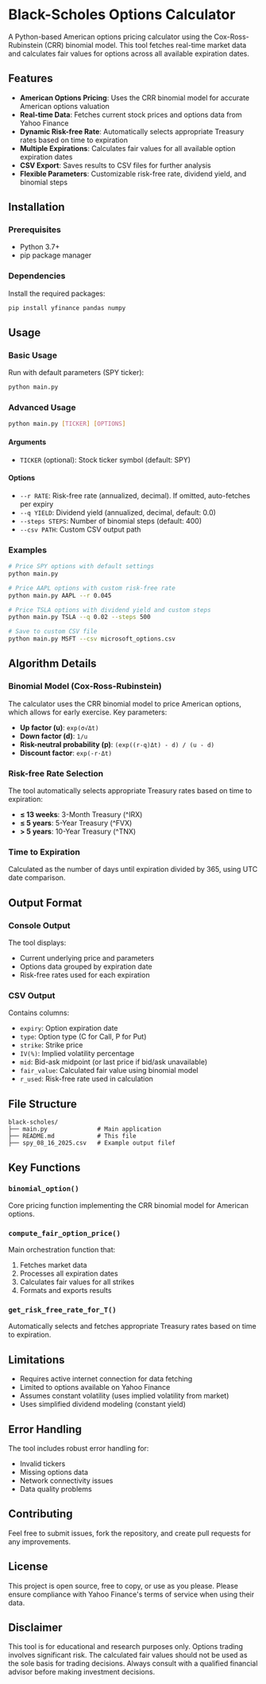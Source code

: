 # Black-Scholes Options Calculator

A Python-based American options pricing calculator using the Cox-Ross-Rubinstein (CRR) binomial model. This tool fetches real-time market data and calculates fair values for options across all available expiration dates.

## Features

- **American Options Pricing**: Uses the CRR binomial model for accurate American options valuation
- **Real-time Data**: Fetches current stock prices and options data from Yahoo Finance
- **Dynamic Risk-free Rate**: Automatically selects appropriate Treasury rates based on time to expiration
- **Multiple Expirations**: Calculates fair values for all available option expiration dates
- **CSV Export**: Saves results to CSV files for further analysis
- **Flexible Parameters**: Customizable risk-free rate, dividend yield, and binomial steps

## Installation

### Prerequisites

- Python 3.7+
- pip package manager

### Dependencies

Install the required packages:

```bash
pip install yfinance pandas numpy
```

## Usage

### Basic Usage

Run with default parameters (SPY ticker):

```bash
python main.py
```

### Advanced Usage

```bash
python main.py [TICKER] [OPTIONS]
```

#### Arguments

- `TICKER` (optional): Stock ticker symbol (default: SPY)

#### Options

- `--r RATE`: Risk-free rate (annualized, decimal). If omitted, auto-fetches per expiry
- `--q YIELD`: Dividend yield (annualized, decimal, default: 0.0)
- `--steps STEPS`: Number of binomial steps (default: 400)
- `--csv PATH`: Custom CSV output path

### Examples

```bash
# Price SPY options with default settings
python main.py

# Price AAPL options with custom risk-free rate
python main.py AAPL --r 0.045

# Price TSLA options with dividend yield and custom steps
python main.py TSLA --q 0.02 --steps 500

# Save to custom CSV file
python main.py MSFT --csv microsoft_options.csv
```

## Algorithm Details

### Binomial Model (Cox-Ross-Rubinstein)

The calculator uses the CRR binomial model to price American options, which allows for early exercise. Key parameters:

- **Up factor (u)**: `exp(σ√Δt)`
- **Down factor (d)**: `1/u`
- **Risk-neutral probability (p)**: `(exp((r-q)Δt) - d) / (u - d)`
- **Discount factor**: `exp(-r·Δt)`

### Risk-free Rate Selection

The tool automatically selects appropriate Treasury rates based on time to expiration:

- **≤ 13 weeks**: 3-Month Treasury (^IRX)
- **≤ 5 years**: 5-Year Treasury (^FVX)
- **> 5 years**: 10-Year Treasury (^TNX)

### Time to Expiration

Calculated as the number of days until expiration divided by 365, using UTC date comparison.

## Output Format

### Console Output

The tool displays:

- Current underlying price and parameters
- Options data grouped by expiration date
- Risk-free rates used for each expiration

### CSV Output

Contains columns:

- `expiry`: Option expiration date
- `type`: Option type (C for Call, P for Put)
- `strike`: Strike price
- `IV(%)`: Implied volatility percentage
- `mid`: Bid-ask midpoint (or last price if bid/ask unavailable)
- `fair_value`: Calculated fair value using binomial model
- `r_used`: Risk-free rate used in calculation

## File Structure

```
black-scholes/
├── main.py              # Main application
├── README.md            # This file
├── spy_08_16_2025.csv   # Example output filef
```

## Key Functions

### `binomial_option()`

Core pricing function implementing the CRR binomial model for American options.

### `compute_fair_option_price()`

Main orchestration function that:

1. Fetches market data
2. Processes all expiration dates
3. Calculates fair values for all strikes
4. Formats and exports results

### `get_risk_free_rate_for_T()`

Automatically selects and fetches appropriate Treasury rates based on time to expiration.

## Limitations

- Requires active internet connection for data fetching
- Limited to options available on Yahoo Finance
- Assumes constant volatility (uses implied volatility from market)
- Uses simplified dividend modeling (constant yield)

## Error Handling

The tool includes robust error handling for:

- Invalid tickers
- Missing options data
- Network connectivity issues
- Data quality problems

## Contributing

Feel free to submit issues, fork the repository, and create pull requests for any improvements.

## License

This project is open source, free to copy, or use as you please. Please ensure compliance with Yahoo Finance's terms of service when using their data.

## Disclaimer

This tool is for educational and research purposes only. Options trading involves significant risk. The calculated fair values should not be used as the sole basis for trading decisions. Always consult with a qualified financial advisor before making investment decisions.
